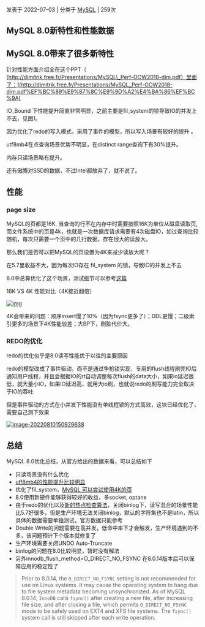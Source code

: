 发表于 2022-07-03 | 分类于 [MySQL](https://plantegg.github.io/categories/MySQL/) | 259次

## [](https://plantegg.github.io/2022/07/03/MySQL8.0%E7%9A%84%E4%B8%80%E4%BA%9B%E6%95%B0%E6%8D%AE/#MySQL-8-0%E6%96%B0%E7%89%B9%E6%80%A7%E5%92%8C%E6%80%A7%E8%83%BD%E6%95%B0%E6%8D%AE "MySQL 8.0新特性和性能数据")MySQL 8.0新特性和性能数据

## [](https://plantegg.github.io/2022/07/03/MySQL8.0%E7%9A%84%E4%B8%80%E4%BA%9B%E6%95%B0%E6%8D%AE/#MySQL-8-0%E5%B8%A6%E6%9D%A5%E4%BA%86%E5%BE%88%E5%A4%9A%E6%96%B0%E7%89%B9%E6%80%A7 "MySQL 8.0带来了很多新特性")MySQL 8.0带来了很多新特性

针对性能方面介绍全在这个PPT（ [http://dimitrik.free.fr/Presentations/MySQL\_Perf-OOW2018-dim.pdf）里面了：](http://dimitrik.free.fr/Presentations/MySQL_Perf-OOW2018-dim.pdf%EF%BC%89%E9%87%8C%E9%9D%A2%E4%BA%86%EF%BC%9A)

IO\_Bound 下性能提升简直非常明显，之前主要是fil\_system的锁导致IO的并发上不去，见图1。

因为优化了redo的写入模式，采用了事件的模型，所以写入场景有较好的提升 。

utf8mb4在点查询场景优势不明显，在distinct range查询下有30%提升。

内存只读场景略有提升。

还有傲腾对SSD的数据，不过Intel都放弃了，就不说了。

## [](https://plantegg.github.io/2022/07/03/MySQL8.0%E7%9A%84%E4%B8%80%E4%BA%9B%E6%95%B0%E6%8D%AE/#%E6%80%A7%E8%83%BD "性能")性能

### [](https://plantegg.github.io/2022/07/03/MySQL8.0%E7%9A%84%E4%B8%80%E4%BA%9B%E6%95%B0%E6%8D%AE/#page-size "page size")page size

MySQL的页都是16K, 当查询的行不在内存中时需要按照16K为单位从磁盘读取页,而文件系统中的页是4k，也就是一次数据库请求需要有4次磁盘IO，如过查询比较随机，每次只需要一个页中的几行数据，存在很大的读放大。

那么我们是否可以把MySQL的页设置为4K来减少读放大呢？

在5.7里收益不大，因为每次IO存在 fil\_system 的锁，导致IO的并发上不去

8.0中总算优化了这个场景，测试细节可以参考[这篇](http://dimitrik.free.fr/blog/archives/2018/05/mysql-performance-1m-iobound-qps-with-80-ga-on-intel-optane-ssd.html)

16K VS 4K 性能对比（4K接近翻倍）

[![img](https://plantegg.github.io/images/951413iMgBlog/1547605552845-d406952d-9857-462d-a666-1694b19fbedb.png)](https://plantegg.github.io/images/951413iMgBlog/1547605552845-d406952d-9857-462d-a666-1694b19fbedb.png)

4K会带来的问题：顺序insert慢了10%（因为fsync更多了）；DDL更慢；二级索引更多的场景下4K性能较差；大BP下，刷脏代价大。

### [](https://plantegg.github.io/2022/07/03/MySQL8.0%E7%9A%84%E4%B8%80%E4%BA%9B%E6%95%B0%E6%8D%AE/#REDO%E7%9A%84%E4%BC%98%E5%8C%96 "REDO的优化")**REDO的优化**

redo的优化似乎是8.0读写性能优于以往的主要原因

redo的模型改成了事件驱动，而不是通过争抢锁实现，专用的flush线程刷完IO后通知用户线程，并且会根据IO的rt自动调整每次flush的data大小，如果io延迟很低，就大量小IO，如果IO延迟高，就用大io刷，也就说redo的刷写能力完全取决于IO的吞吐

但是事件驱动的方式在小并发下性能没有单线程锁的方式高效，这块已经优化了，需要自己测下效果

[![image-20220810150929638](https://plantegg.github.io/images/951413iMgBlog/image-20220810150929638.png)](https://plantegg.github.io/images/951413iMgBlog/image-20220810150929638.png)

## [](https://plantegg.github.io/2022/07/03/MySQL8.0%E7%9A%84%E4%B8%80%E4%BA%9B%E6%95%B0%E6%8D%AE/#%E6%80%BB%E7%BB%93 "总结")总结

MySQL 8.0优化总结，从官方给出的数据来看，可以总结如下

-   只读场景没有什么优化
-   [utf8mb4的性能提升比较明显](https://yuque.antfin-inc.com/frodo/lyul32/qcggx4#b329a99a)
-   优化了fil\_system，[MySQL 可以尝试使用4K的页](https://yuque.antfin-inc.com/frodo/lyul32/qcggx4#26583664)
-   8.0使用新硬件能够获得较好的收益，多socket, optane
-   由于redo的优化以及[新的热点检查算法](https://mysqlserverteam.com/contention-aware-transaction-scheduling-arriving-in-innodb-to-boost-performance/)，关闭binlog下，读写混合的场景性能比5.7好很多，但是生产环境无法关闭binlog，默认的字符集也不是latin，所以具体的数据需要单独测试，官方数据只能参考
-   Double Write的问题需要在高并发，低命中率下才会触发，生产环境遇到的不多，该问题预计下个版本就修复了
-   生产环境需要关闭UNDO Auto-Truncate
-   binlog的问题在8.0比较明显，暂时没有解法
-   另外innodb\_flush\_method=O\_DIRECT\_NO\_FSYNC 在8.0.14版本后可以保障应用的稳定性了

> Prior to 8.0.14, the `O_DIRECT_NO_FSYNC` setting is not recommended for use on Linux systems. It may cause the operating system to hang due to file system metadata becoming unsynchronized. As of MySQL 8.0.14, `InnoDB` calls `fsync()` after creating a new file, after increasing file size, and after closing a file, which permits `O_DIRECT_NO_FSYNC` mode to be safely used on EXT4 and XFS file systems. The `fsync()` system call is still skipped after each write operation.